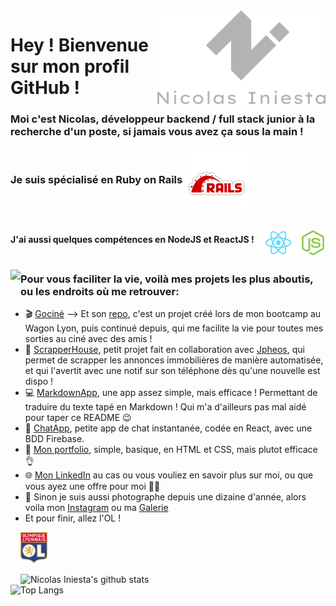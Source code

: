 <img align="right" height="150" src="https://github.com/inicolas69/inicolas69/blob/master/images/logo-text-grey.png?raw=true">  

# Hey ! Bienvenue sur mon profil GitHub !  
### Moi c'est Nicolas, développeur backend / full stack junior à la recherche d'un poste, si jamais vous avez ça sous la main !  
### Je suis spécialisé en Ruby on Rails <img align="middle" height="100" src="https://github.com/inicolas69/inicolas69/blob/master/images/pngegg.png?raw=true">  

#### J'ai aussi quelques compétences en NodeJS et ReactJS ! <img align="middle" height="50" src="https://github.com/inicolas69/inicolas69/blob/master/images/reactjs.png?raw=true"><img align="middle" height="40" src="https://github.com/inicolas69/inicolas69/blob/master/images/nodejs.png?raw=true">


<img align="left" height="500" src="https://github.com/inicolas69/inicolas69/blob/master/images/DSCF0905.jpg?raw=true">

### Pour vous faciliter la vie, voilà mes projets les plus aboutis, ou les endroits où me retrouver:

- 🎬 [Gociné](https://www.gocine.club) --> Et son [repo](https://github.com/AmineNGB/Gocine), c'est un projet créé lors de mon bootcamp au Wagon Lyon, puis continué depuis, qui me facilite la vie pour toutes mes sorties au ciné avec des amis !
- 🏡 [ScrapperHouse](https://github.com/jpheos/scrapper), petit projet fait en collaboration avec [Jpheos](https://github.com/jpheos), qui permet de scrapper les annonces immobilières de manière automatisée, et qui l'avertit avec une notif sur son téléphone dès qu'une nouvelle est dispo !
- 💻 [MarkdownApp](https://inicolas69.github.io/markdown-app/), une app assez simple, mais efficace ! Permettant de traduire du texte tapé en Markdown ! Qui m'a d'ailleurs pas mal aidé pour taper ce README 😉
- 💬 [ChatApp](https://inicolas69.github.io/Chat-app/#/), petite app de chat instantanée, codée en React, avec une BDD Firebase.
- 👨 [Mon portfolio](https://www.nicolasiniesta.com/), simple, basique, en HTML et CSS, mais plutot efficace 👌
- 🌐 [Mon LinkedIn](https://www.linkedin.com/in/nicolas-iniesta-417653b0/) au cas ou vous vouliez en savoir plus sur moi, ou que vous ayez une offre pour moi 🤷‍♂️
- 📸 Sinon je suis aussi photographe depuis une dizaine d'année, alors voila mon [Instagram](https://www.instagram.com/piixn/) ou ma [Galerie](https://galerie.nicolasiniesta.com/)
- Et pour finir, allez l'OL !  
<img height="50" src="https://github.com/inicolas69/inicolas69/blob/master/images/ol.png?raw=true">

![Nicolas Iniesta's github stats](https://github-readme-stats.vercel.app/api?username=inicolas69&show_icons=true&theme=dark&count_private=true&card_width=450)  
![Top Langs](https://github-readme-stats.vercel.app/api/top-langs/?username=inicolas69&layout=compact&theme=dark&card_width=450)

